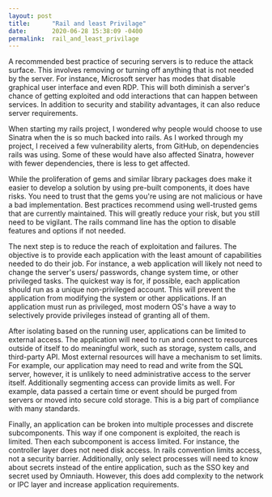 ```yaml
---
layout: post
title:      "Rail and least Privilage"
date:       2020-06-28 15:38:09 -0400
permalink:  rail_and_least_privilage
---
```



A recommended best practice of securing servers is to reduce the attack surface. This involves removing or turning off anything that is not needed by the server. For instance, Microsoft server has modes that disable graphical user interface and even RDP. This will both diminish a server's chance of getting exploited and odd interactions that can happen between services. In addition to security and stability advantages, it can also reduce server requirements.

When starting my rails project, I wondered why people would choose to use Sinatra when the is so much backed into rails. As I worked through my project, I received a few vulnerability alerts, from GitHub, on dependencies rails was using. Some of these would have also affected Sinatra, however with fewer dependencies, there is less to get affected.

While the proliferation of gems and similar library packages does make it easier to develop a solution by using pre-built components, it does have risks. You need to trust that the gems you're using are not malicious or have a bad implementation. Best practices recommend using well-trusted gems that are currently maintained. This will greatly reduce your risk, but you still need to be vigilant.  The rails command line has the option to disable features and options if not needed.

The next step is to reduce the reach of exploitation and failures. The objective is to provide each application with the least amount of capabilities needed to do their job. For instance, a web application will likely not need to change the server's users/ passwords, change system time, or other privileged tasks. The quickest way is for, if possible, each application should run as a unique non-privileged account. This will prevent the application from modifying the system or other applications. If an application must run as privileged, most modern OS's have a way to selectively provide privileges instead of granting all of them.

After isolating based on the running user, applications can be limited to external access. The application will need to run and connect to resources outside of itself to do meaningful work, such as storage, system calls, and third-party API. Most external resources will have a mechanism to set limits.  For example, our application may need to read and write from the SQL server, however, it is unlikely to need administrative access to the server itself. Additionally segmenting access can provide limits as well. For example, data passed a certain time or event should be purged from servers or moved into secure cold storage. This is a big part of compliance with many standards.

Finally, an application can be broken into multiple processes and discrete subcomponents. This way if one component is exploited, the reach is limited. Then each subcomponent is access limited.  For instance, the controller layer does not need disk access. In rails convention limits access, not a security barrier. Additionally, only select processes will need to know about secrets instead of the entire application, such as the SSO key and secret used by Omniauth. However, this does add complexity to the network or IPC layer and increase application requirements. 

